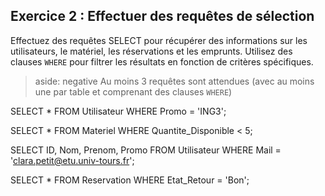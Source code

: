 ## Exercice 2 : Effectuer des requêtes de sélection

Effectuez des requêtes SELECT pour récupérer des informations sur les utilisateurs, le matériel, les réservations et les emprunts. Utilisez des clauses ``WHERE``  pour filtrer les résultats en fonction de critères spécifiques. 

> aside: negative
> Au moins 3 requêtes sont attendues (avec au moins une par table et comprenant des clauses ``WHERE``)
>


SELECT * 
FROM Utilisateur 
WHERE Promo = 'ING3';


SELECT * 
FROM Materiel 
WHERE Quantite_Disponible < 5;


SELECT ID, Nom, Prenom, Promo
FROM Utilisateur
WHERE Mail = 'clara.petit@etu.univ-tours.fr';


SELECT * FROM Reservation WHERE Etat_Retour = 'Bon';

